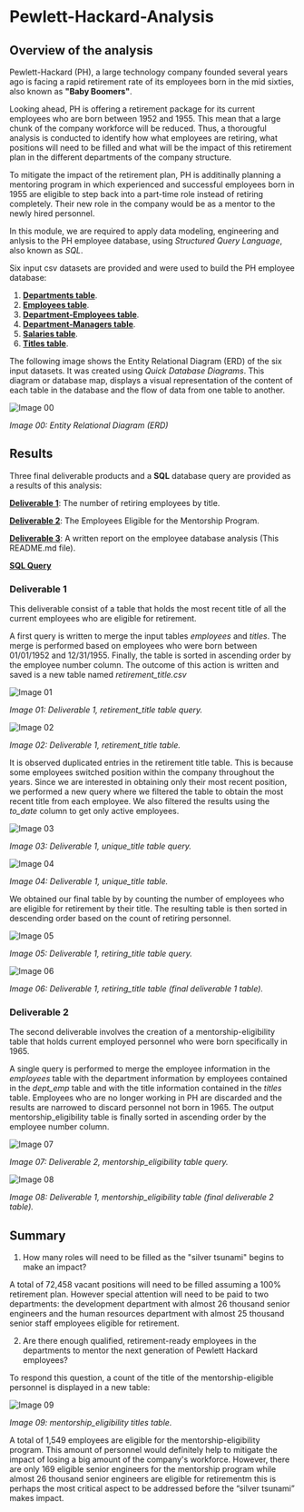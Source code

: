 # Pewlett-Hackard-Analysis

## Overview of the analysis

Pewlett-Hackard (PH), a large technology company founded several years ago is facing a rapid retirement rate of its employees born in the mid sixties, also known as **"Baby Boomers"**.

Looking ahead, PH is offering a retirement package for its current employees who are born between 1952 and 1955. This mean that a large chunk of the company workforce will be reduced. Thus, a thorougful analysis is conducted to identify how what employees are retiring, what positions will need to be filled and what will be the impact of this retirement plan in the different departments of the company structure.

To mitigate the impact of the retirement plan, PH is additinally planning a mentoring program in which experienced and successful employees born in 1955 are eligible to step back into a part-time role instead of retiring completely. Their new role in the company would be as a mentor to the newly hired personnel.

In this module, we are required to apply data modeling, engineering and anlysis to the PH employee database, using *Structured Query Language*, also known as *SQL*.

Six input csv datasets are provided and were used to build the PH employee database:

1. **[Departments table](./Resources/departments.csv)**.
2. **[Employees table](./Resources/employees.csv)**.
3. **[Department-Employees table](./Resources/dept_emp.csv)**.
4. **[Department-Managers table](./Resources/dept_manager.csv)**.
5. **[Salaries table](./Resources/salaries.csv)**.
6. **[Titles table](./Resources/titles.csv)**.

The following image shows the Entity Relational Diagram (ERD) of the six input datasets. It was created using *Quick Database Diagrams*. This diagram or database map, displays a visual representation of the content of each table in the database and the flow of data from one table to another.

![Image 00](./Analysis/Snippets/ERD.png)

*Image 00: Entity Relational Diagram (ERD)*

## Results

Three final deliverable products and a **SQL** database query are provided as a results of this analysis:

**[Deliverable 1](./Analysis/retiring_titles.csv)**: The number of retiring employees by title.

**[Deliverable 2](./Analysis/mentorship_eligibility.csv)**: The Employees Eligible for the Mentorship Program.

**[Deliverable 3](./README.md)**: A written report on the employee database analysis (This README.md file).

**[SQL Query](./Employee_Database_challenge.sql)**

### Deliverable 1

This deliverable consist of a table that holds the most recent title of all the current employees who are eligible for retirement.

A first query is written to merge the input tables *employees* and *titles*. The merge is performed based on employees who were born between 01/01/1952 and 12/31/1955. Finally, the table is sorted in ascending order by the employee number column. The outcome of this action is written and saved is a new table named *retirement_title.csv*

![Image 01](./Analysis/Snippets/Code_01a.png)

*Image 01: Deliverable 1, retirement_title table query.*

![Image 02](./Analysis/Snippets/Deliverable1_01_retirement_title_table.png)

*Image 02: Deliverable 1, retirement_title table.*

It is observed duplicated entries in the retirement title table. This is because some employees switched position within the company throughout the years. Since we are interested in obtaining only their most recent position, we performed a new query where we filtered the table to obtain the most recent title from each employee. We also filtered the results using the *to_date* column to get only active employees.

![Image 03](./Analysis/Snippets/Code_01b.png)

*Image 03: Deliverable 1, unique_title table query.*

![Image 04](./Analysis/Snippets/Deliverable1_02_unique_title_table.png)

*Image 04: Deliverable 1, unique_title table.*

We obtained our final table by by counting the number of employees who are eligible for retirement by their title. The resulting table is then sorted in descending order based on the count of retiring personnel.

![Image 05](./Analysis/Snippets/Code_01c.png)

*Image 05: Deliverable 1, retiring_title table query.*

![Image 06](./Analysis/Snippets/Deliverable1_03_retiring_title_table.png)

*Image 06: Deliverable 1, retiring_title table (final deliverable 1 table).*

### Deliverable 2

The second deliverable involves the creation of a mentorship-eligibility table that holds current employed personnel who were born specifically in 1965.

A single query is performed to merge the employee information in the *employees* table with the department information by employees contained in the *dept_emp* table and with the title information contained in the *titles* table. Employees who are no longer working in PH are discarded and the results are narrowed to discard personnel not born in 1965. The output mentorship_eligibility table is finally sorted in ascending order by the employee number column.

![Image 07](./Analysis/Snippets/Code_02.png)

*Image 07: Deliverable 2, mentorship_eligibility table query.*

![Image 08](./Analysis/Snippets/Deliverable2_01_mentorship_eligibility_table.png)

*Image 08: Deliverable 1, mentorship_eligibility table (final deliverable 2 table).*

## Summary

1. How many roles will need to be filled as the "silver tsunami" begins to make an impact?
  
  A total of 72,458 vacant positions will need to be filled assuming a 100% retirement plan. However special attention will need to be paid to two departments: the development department with almost 26 thousand senior engineers and the human resources department with almost 25 thousand senior staff employees eligible for retirement.

2. Are there enough qualified, retirement-ready employees in the departments to mentor the next generation of Pewlett Hackard employees?

  To respond this question, a count of the title of the mentorship-eligible personnel is displayed in a new table:

  ![Image 09](./Analysis/Snippets/Code_Summary.png)

*Image 09: mentorship_eligibility titles table.*

  A total of 1,549 employees are eligible for the mentorship-eligibility program. This amount of personnel would definitely help to mitigate the impact of losing a big amount of the company's workforce. However, there are only 169 eligible senior engineers for the mentorship program while almost 26 thousand senior engineers are eligible for retirementm this is perhaps the most critical aspect to be addressed before the “silver tsunami” makes impact.